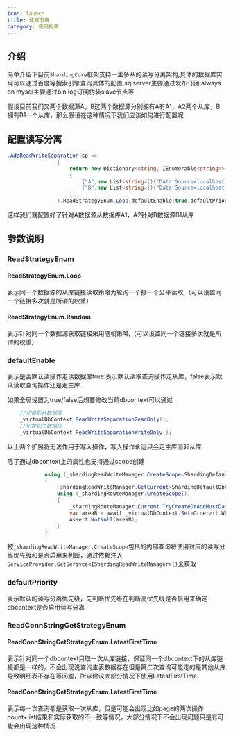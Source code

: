```yaml
---
icon: launch
title: 读写分离
category: 使用指南
---
```


## 介绍
简单介绍下目前`ShardingCore`框架支持一主多从的读写分离架构,具体的数据库实现可以通过百度等搜索引擎查询具体的配置,sqlserver主要通过发布订阅 always on mysql主要通过bin log订阅伪装slave节点等

假设目前我们又两个数据源A，B这两个数据源分别拥有A有A1，A2两个从库，B拥有B1一个从库，那么假设在这种情况下我们应该如何进行配置呢

## 配置读写分离
```csharp
.AddReadWriteSeparation(sp =>
                {
                    return new Dictionary<string, IEnumerable<string>>()
                    {
                        {"A",new List<string>(){"Data Source=localhost;Initial Catalog=ShardingCoreDBA1;Integrated Security=True;","Data Source=localhost;Initial Catalog=ShardingCoreDBA2;Integrated Security=True;"}},
                        {"B",new List<string>(){"Data Source=localhost;Initial Catalog=ShardingCoreDBB1;Integrated Security=True;"}}
                    };
                },ReadStrategyEnum.Loop,defaultEnable:true,defaultPriority:10,ReadConnStringGetStrategyEnum.LatestFirstTime)
```
这样我们就配置好了针对A数据源从数据库A1，A2针对B数据源B1从库

## 参数说明

### ReadStrategyEnum

#### ReadStrategyEnum.Loop
表示同一个数据源的从库链接读取策略为轮询一个接一个公平读取,（可以设置同一个链接多次就是所谓的权重）

#### ReadStrategyEnum.Random
表示针对同一个数据源获取链接采用随机策略,（可以设置同一个链接多次就是所谓的权重）

### defaultEnable
表示是否默认读操作走读数据库true:表示默认读取查询操作走从库，false表示默认读取查询操作还是走主库

如果全局设置为true/false后想要修改当前dbcontext可以通过
```csharp
    //切换到从数据库
    _virtualDbContext.ReadWriteSeparationReadOnly();
    //切换到主数据库
    _virtualDbContext.ReadWriteSeparationWriteOnly();
```
以上两个扩展将无法作用于写入操作，写入操作永远只会走主库而非从库

除了通过dbcontext上的属性也支持通过scope创建
```csharp
            using (_shardingReadWriteManager.CreateScope<ShardingDefaultDbContext>())
            {
                _shardingReadWriteManager.GetCurrent<ShardingDefaultDbContext>().SetReadWriteSeparation(100, true);
                using (_shardingRouteManager.CreateScope())
                {
                    _shardingRouteManager.Current.TryCreateOrAddMustDataSource<Order>("A");
                    var areaB = await _virtualDbContext.Set<Order>().Where(o => o.Area == "B").FirstOrDefaultAsync();
                    Assert.NotNull(areaB);
                }
            }
```
被`_shardingReadWriteManager.CreateScope`包括的内部查询将使用对应的读写分离优先级和是否启用来判断，通过依赖注入`ServiceProvider.GetSerivce<IShardingReadWriteManager>()`来获取

### defaultPriority
表示默认的读写分离优先级，先判断优先级在判断高优先级是否启用来确定dbcontext是否启用读写分离

### ReadConnStringGetStrategyEnum

#### ReadConnStringGetStrategyEnum.LatestFirstTime
表示针对同一个dbcontext只取一次从库链接，保证同一个dbcontext下的从库链接都是一样的，不会出现说查询主表数据存在但是第二次查询可能走的是其他从库导致明细表不存在等问题，所以建议大部分情况下使用LatestFirstTime

#### ReadConnStringGetStrategyEnum.LatestFirstTime
表示每一次查询都是获取一次从库，但是可能会出现比如page的两次操作count+list结果和实际获取的不一致等情况，大部分情况下不会出现问题只是有可能会出现这种情况
